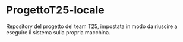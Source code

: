 # ProgettoT25-locale
Repository del progetto del team T25, impostata in modo da riuscire a eseguire il sistema sulla propria macchina.

